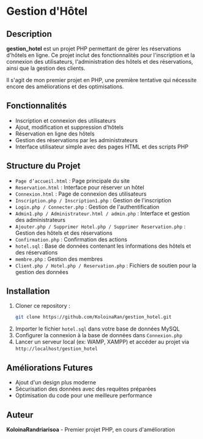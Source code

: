 # Gestion d'Hôtel

## Description
**gestion_hotel** est un projet PHP permettant de gérer les réservations d'hôtels en ligne. Ce projet inclut des fonctionnalités pour l'inscription et la connexion des utilisateurs, l'administration des hôtels et des réservations, ainsi que la gestion des clients.

Il s'agit de mon premier projet en PHP, une première tentative qui nécessite encore des améliorations et des optimisations.

## Fonctionnalités
- Inscription et connexion des utilisateurs
- Ajout, modification et suppression d'hôtels
- Réservation en ligne des hôtels
- Gestion des réservations par les administrateurs
- Interface utilisateur simple avec des pages HTML et des scripts PHP

## Structure du Projet

- `Page d’accueil.html` : Page principale du site
- `Reservation.html` : Interface pour réserver un hôtel
- `Connexion.html` : Page de connexion des utilisateurs
- `Inscription.php / Inscription1.php` : Gestion de l'inscription
- `Login.php / Connecter.php` : Gestion de l'authentification
- `Admin1.php / Administrateur.html / admin.php` : Interface et gestion des administrateurs
- `Ajouter.php / Supprimer Hotel.php / Supprimer Reservation.php` : Gestion des hôtels et des réservations
- `Confirmation.php` : Confirmation des actions
- `hotel.sql` : Base de données contenant les informations des hôtels et des réservations
- `membre.php` : Gestion des membres
- `Client.php / Hotel.php / Reservation.php` : Fichiers de soutien pour la gestion des données

## Installation
1. Cloner ce repository :
   ```sh
   git clone https://github.com/KoloinaRan/gestion_hotel.git
   ```
2. Importer le fichier `hotel.sql` dans votre base de données MySQL
3. Configurer la connexion à la base de données dans `Connexion.php`
4. Lancer un serveur local (ex: WAMP, XAMPP) et accéder au projet via `http://localhost/gestion_hotel`

## Améliorations Futures
- Ajout d'un design plus moderne 
- Sécurisation des données avec des requêtes préparées
- Optimisation du code pour une meilleure performance

## Auteur
**KoloinaRandriarisoa** - Premier projet PHP, en cours d'amélioration
